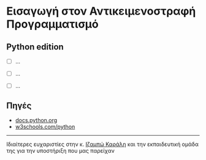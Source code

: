 # Εισαγωγή στον Αντικειμενοστραφή Προγραμματισμό
## Python edition

- [ ] ...
- [ ] ...
- [ ] ...


## Πηγές
* [docs.python.org](https://docs.python.org/3/tutorial/)
* [w3schools.com/python](https://www.w3schools.com/python/)


---

Ιδιαίτερες ευχαριστίες στην κ. [Ιζαμπώ Καράλη](https://cgi.di.uoa.gr/~izambo/GR.html) και την εκπαιδευτική ομάδα της για την υποστήριξη που μας παρείχαν
